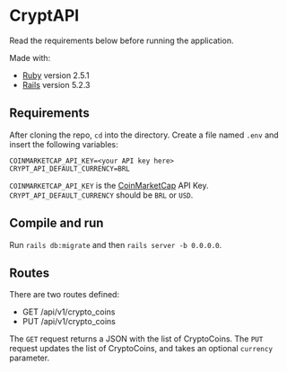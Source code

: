 # CryptAPI

Read the requirements below before running the application.

Made with:

- [Ruby](https://www.ruby-lang.org/) version 2.5.1
- [Rails](https://rubyonrails.org/) version 5.2.3

## Requirements

After cloning the repo, `cd` into the directory. Create a file named `.env` and insert the following variables:
```
COINMARKETCAP_API_KEY=<your API key here>
CRYPT_API_DEFAULT_CURRENCY=BRL
```

`COINMARKETCAP_API_KEY` is the [CoinMarketCap](https://sandbox.coinmarketcap.com/) API Key.
`CRYPT_API_DEFAULT_CURRENCY` should be `BRL` or `USD`.

## Compile and run

Run `rails db:migrate` and then `rails server -b 0.0.0.0`.

## Routes

There are two routes defined:

- GET /api/v1/crypto_coins
- PUT /api/v1/crypto_coins

The `GET` request returns a JSON with the list of CryptoCoins.
The `PUT` request updates the list of CryptoCoins, and takes an optional `currency` parameter.